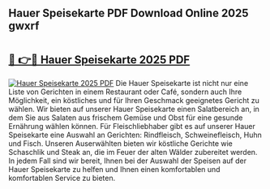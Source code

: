 ## Hauer Speisekarte PDF Download Online 2025 gwxrf

# <h2><a href="http://gcaab6.nevu.top/?p=Hauer+Speisekarte">🔗 👉🔴 Hauer Speisekarte 2025 PDF</a></h2>

[![Hauer Speisekarte 2025 PDF](https://i.imgur.com/dBaPXMq.png)](http://gcaab6.nevu.top/?p=Hauer+Speisekarte)
Die Hauer Speisekarte ist nicht nur eine Liste von Gerichten in einem Restaurant oder Café, sondern auch Ihre Möglichkeit, ein köstliches und für Ihren Geschmack geeignetes Gericht zu wählen. Wir bieten auf unserer Hauer Speisekarte einen Salatbereich an, in dem Sie aus Salaten aus frischem Gemüse und Obst für eine gesunde Ernährung wählen können. Für Fleischliebhaber gibt es auf unserer Hauer Speisekarte eine Auswahl an Gerichten: Rindfleisch, Schweinefleisch, Huhn und Fisch. Unseren Auserwählten bieten wir köstliche Gerichte wie Schaschlik und Steak an, die im Feuer der alten Wälder zubereitet werden. In jedem Fall sind wir bereit, Ihnen bei der Auswahl der Speisen auf der Hauer Speisekarte zu helfen und Ihnen einen komfortablen und komfortablen Service zu bieten.
